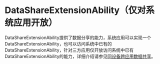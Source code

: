 # DataShareExtensionAbility（仅对系统应用开放）


DataShareExtensionAbility提供了数据分享的能力，系统应用可以实现一个DataShareExtensionAbility，也可以访问系统中已有的DataShareExtensionAbility，针对三方应用仅开放访问系统中已有DataShareExtensionAbility的能力，详细介绍请参见[同设备跨应用数据共享](../database/share-device-data-across-apps-overview.md)。
